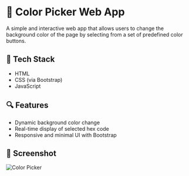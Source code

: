 # 🎨 Color Picker Web App

A simple and interactive web app that allows users to change the background color of the page by selecting from a set of predefined color buttons.

## 🚀 Tech Stack

- HTML  
- CSS (via Bootstrap)  
- JavaScript  

## 🔍 Features

- Dynamic background color change
- Real-time display of selected hex code
- Responsive and minimal UI with Bootstrap

## 📸 Screenshot

![Color Picker](https://d1tgh8fmlzexmh.cloudfront.net/ccbp-dynamic-webapps/color-picker-img.png)
